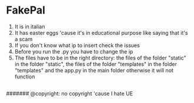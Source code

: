 # FakePal
1. It is in italian
2. It has easter eggs 'cause it's in educational purpose like saying that it's a scam
3. If you don't know what ip to insert check the issues
4. Before you run the .py you have to change the ip
5. The files have to be in the right directory: the files of the folder "static" in the folder "static", the files of the folder "templates" in the folder "templates" and the app.py in the main folder otherwise it will not function
##
####### @copyright: no copyright 'cause I hate UE
